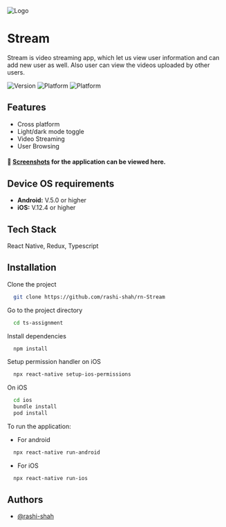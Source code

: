 ![Logo](https://i.ibb.co/tXzsyVB/logo.png)

# Stream

Stream is video streaming app, which let us view user information and can add new user as well. Also user can view the videos uploaded by other users.

![Version](https://img.shields.io/badge/version-1.0.0-green.svg)
![Platform](https://img.shields.io/badge/platform-android-blue.svg)
![Platform](https://img.shields.io/badge/platform-ios-black.svg)

## Features

- Cross platform
- Light/dark mode toggle
- Video Streaming
- User Browsing

#### 📸 [Screenshots](https://imgur.com/a/f6KFsA2) for the application can be viewed here.

## Device OS requirements

- **Android:** V.5.0 or higher
- **iOS:** V.12.4 or higher

## Tech Stack

React Native, Redux, Typescript

## Installation

Clone the project

```bash
  git clone https://github.com/rashi-shah/rn-Stream
```

Go to the project directory

```bash
  cd ts-assignment
```

Install dependencies

```bash
  npm install
```

Setup permission handler on iOS

```bash
  npx react-native setup-ios-permissions
```

On iOS

```bash
  cd ios
  bundle install
  pod install
```

To run the application:

- For android

```bash
  npx react-native run-android
```

- For iOS

```bash
  npx react-native run-ios
```

## Authors

- [@rashi-shah](https://github.com/rashi-shah)
